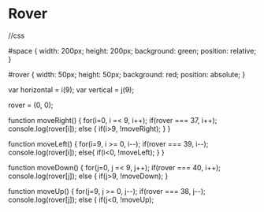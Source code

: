 <!DOCTYPE html>
<html lang="en">
<head>
    <meta charset="UTF-8">
    <meta name="viewport" content="width=device-width, initial-scale=1.0">
    <title>NPM Clone</title>
    <link rel="stylesheet" href="./estilos.css" />
</head>

<h1>Rover</h1>

<body>
    <div id="space"></div>
        <div id="rover"></div>
</div>

</html>




//css

#space {
    width: 200px;
    height: 200px;
    background: green;
    position: relative;
}

#rover {
    width: 50px;
    height: 50px;
    background: red;
    position: absolute;
}



var horizontal = i(9);
var vertical = j(9);

rover = (0, 0);

function moveRight() {
    for(i=0, i =< 9, i++);
        if(rover === 37, i++);
            console.log(rover[i]);
            else {
                if(i>9, !moveRight);
            }
}

function moveLeft() {
    for(i=9, i >= 0, i--);
        if(rover === 39, i--);
            console.log(rover[i]);
            else{
                if(i<0, !moveLeft);
            }
}

function moveDown() {
    for(j=0, j =< 9, j++);
        if(rover === 40, i++);
            console.log(rover[j]);
            else {
                if(j>9, !moveDown);
}

function moveUp() {
    for(j=9, j >= 0, j--);
        if(rover === 38, j--);
            console.log(rover[j]);
            else {
                if(j<0, !moveUp);
